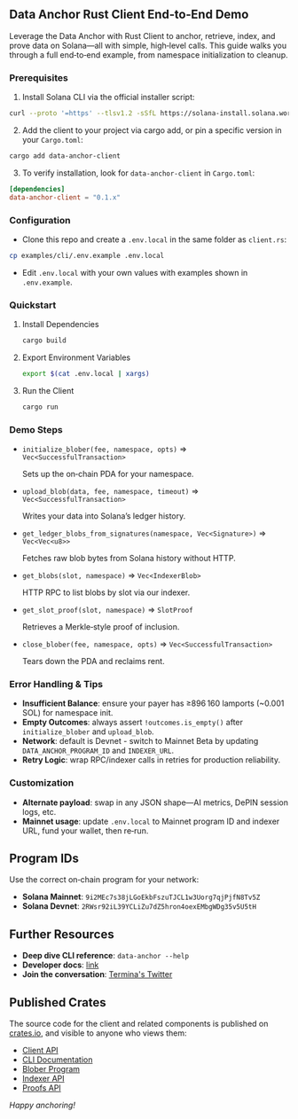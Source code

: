 ## Data Anchor Rust Client End‑to‑End Demo

Leverage the Data Anchor with Rust Client to anchor, retrieve, index, and prove data on Solana—all with simple, high‑level calls. This guide walks you through a full end‑to‑end example, from namespace initialization to cleanup.


### Prerequisites

1. Install Solana CLI via the official installer script:

  ```bash
  curl --proto '=https' --tlsv1.2 -sSfL https://solana-install.solana.workers.dev | bash
  ```

2. Add the client to your project via cargo add, or pin a specific version in your `Cargo.toml`:

```bash
cargo add data-anchor-client
```

3. To verify installation, look for `data-anchor-client` in `Cargo.toml`:
```toml
[dependencies]
data-anchor-client = "0.1.x"
```

### Configuration

- Clone this repo and create a `.env.local` in the same folder as `client.rs`:

```bash
cp examples/cli/.env.example .env.local
```

- Edit `.env.local` with your own values with examples shown in `.env.example`.

### Quickstart

1. Install Dependencies

   ```bash
   cargo build
   ```
2. Export Environment Variables

   ```bash
   export $(cat .env.local | xargs)
   ```
3. Run the Client
   ```bash
   cargo run
   ```

### Demo Steps

- `initialize_blober(fee, namespace, opts)` ⇒ `Vec<SuccessfulTransaction>`
  
  Sets up the on‑chain PDA for your namespace.

- `upload_blob(data, fee, namespace, timeout)` ⇒ `Vec<SuccessfulTransaction>`
  
  Writes your data into Solana’s ledger history.

- `get_ledger_blobs_from_signatures(namespace, Vec<Signature>)` ⇒ `Vec<Vec<u8>>`
  
  Fetches raw blob bytes from Solana history without HTTP.

- `get_blobs(slot, namespace)` ⇒ `Vec<IndexerBlob>`
  
  HTTP RPC to list blobs by slot via our indexer.

- `get_slot_proof(slot, namespace)` ⇒ `SlotProof`
  
  Retrieves a Merkle‐style proof of inclusion.

- `close_blober(fee, namespace, opts)` ⇒ `Vec<SuccessfulTransaction>`
  
  Tears down the PDA and reclaims rent.


### Error Handling & Tips

* **Insufficient Balance**: ensure your payer has ≥896 160 lamports (\~0.001 SOL) for namespace init.
* **Empty Outcomes**: always assert `!outcomes.is_empty()` after `initialize_blober` and `upload_blob`.
* **Network**: default is Devnet - switch to Mainnet Beta by updating `DATA_ANCHOR_PROGRAM_ID` and `INDEXER_URL`.
* **Retry Logic**: wrap RPC/indexer calls in retries for production reliability.


### Customization

* **Alternate payload**: swap in any JSON shape—AI metrics, DePIN session logs, etc.
* **Mainnet usage**: update `.env.local` to Mainnet program ID and indexer URL, fund your wallet, then re‑run.


## Program IDs

Use the correct on‑chain program for your network:

* **Solana Mainnet**: `9i2MEc7s38jLGoEkbFszuTJCL1w3Uorg7qjPjfN8Tv5Z`
* **Solana Devnet**: `2RWsr92iL39YCLiZu7dZ5hron4oexEMbgWDg35v5U5tH`


## Further Resources

* **Deep dive CLI reference**: `data-anchor --help`
* **Developer docs**: [link](https://docs.termina.technology/documentation/network-extension-stack/modules/data-anchor)
* **Join the conversation**: [Termina's Twitter](https://x.com/Terminaxyz)


## Published Crates

The source code for the client and related components is published on [crates.io](https://crates.io), and visible to anyone who views them:

* [Client API](https://docs.rs/data-anchor-client/latest/data_anchor_client/)
* [CLI Documentation](https://docs.rs/data-anchor/latest/data_anchor/)
* [Blober Program](https://docs.rs/data-anchor-blober/latest/data_anchor_blober/)
* [Indexer API](https://docs.rs/data-anchor-api/latest/data_anchor_api/)
* [Proofs API](https://docs.rs/data-anchor-proofs/latest/data_anchor_proofs/)

*Happy anchoring!*